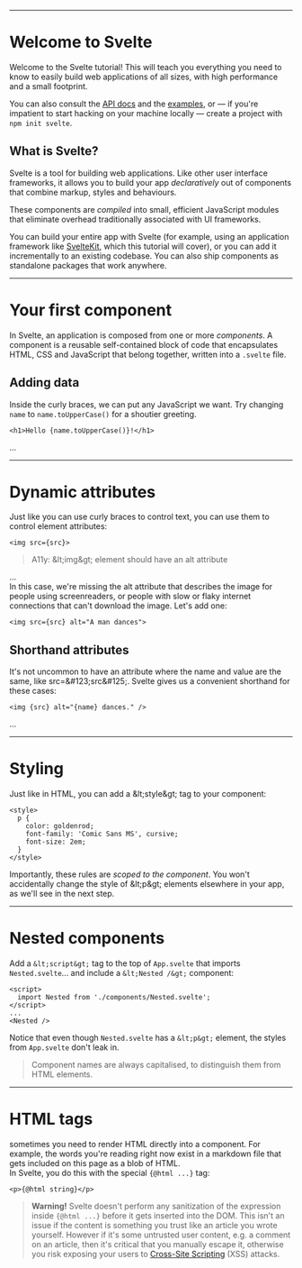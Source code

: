------
# **Welcome to Svelte** 

Welcome to the Svelte tutorial! This will teach you everything you need to know to easily build web applications of all sizes, with high performance and a small footprint.

You can also consult the [API docs](https://svelte.dev/docs) and the [examples](https://svelte.dev/examples), or — if you're impatient to start hacking on your machine locally — create a project with `npm init svelte`.

## What is Svelte? 

Svelte is a tool for building web applications. Like other user interface frameworks, it allows you to build your app _declaratively_ out of components that combine markup, styles and behaviours.

These components are _compiled_ into small, efficient JavaScript modules that eliminate overhead traditionally associated with UI frameworks.

You can build your entire app with Svelte (for example, using an application framework like [SvelteKit](https://kit.svelte.dev/), which this tutorial will cover), or you can add it incrementally to an existing codebase. You can also ship components as standalone packages that work anywhere.  
___

# **Your first component** 

In Svelte, an application is composed from one or more _components_. A component is a reusable self-contained block of code that encapsulates HTML, CSS and JavaScript that belong together, written into a `.svelte` file.

## Adding data

Inside the curly braces, we can put any JavaScript we want. Try changing `name` to `name.toUpperCase()` for a shoutier greeting.

```svelte title="src/routes/part1/introduction/+page.svelte" "{name.toUpperCase()}"
<h1>Hello {name.toUpperCase()}!</h1>
```
...
___
  
# **Dynamic attributes** 

Just like you can use curly braces to control text, you can use them to control element attributes:

```svelte title="src/routes/part1/introduction/+page.svelte" "src={src}"
<img src={src}>
```

> A11y: &amp;lt;img&amp;gt; element should have an alt attribute

...  
In this case, we're missing the alt attribute that describes the image for people using screenreaders, or people with slow or flaky internet connections that can't download the image. Let's add one:

```svelte title="src/routes/part1/introduction/+page.svelte" /alt="A man dances"/
<img src={src} alt="A man dances">
```

## Shorthand attributes

It's not uncommon to have an attribute where the name and value are the same, like src=&amp;#123;src&amp;#125;. Svelte gives us a convenient shorthand for these cases:

```svelte title="src/routes/part1/introduction/+page.svelte" "{src}"
<img {src} alt="{name} dances." />
```
...
___

# **Styling**

Just like in HTML, you can add a &amp;lt;style&amp;gt; tag to your component:
```svelte title="src/routes/part1/introduction/+page.svelte" {2-6}
<style>
  p {
    color: goldenrod;
    font-family: 'Comic Sans MS', cursive;
    font-size: 2em;
  }
</style>
```
Importantly, these rules are _scoped to the component_. You won't accidentally change the style of &amp;lt;p&amp;gt; elements elsewhere in your app, as we'll see in the next step.
___

# **Nested components**

Add a `&lt;script&gt;` tag to the top of <code data-file="./+page.svelte">App.svelte</code> that imports <code data-file="./components/Nested.svelte">Nested.svelte</code>...
and include a `&lt;Nested /&gt;` component:
```svelte title="src/routes/part1/introduction/+page.svelte" {1-3} "<Nested />"
<script>
  import Nested from './components/Nested.svelte';
</script>
...
<Nested />
```
Notice that even though <code data-file="./components/Nested.svelte">Nested.svelte</code> has a `&lt;p&gt;` element, the styles from <code data-file="./+page.svelte">App.svelte</code> don't leak in.
> Component names are always capitalised, to distinguish them from HTML elements.  

___
# **HTML tags**
sometimes you need to render HTML directly into a component. For example, the words you're reading right now exist in a markdown file that gets included on this page as a blob of HTML.  
In Svelte, you do this with the special `{@html ...}` tag:
```svelte title="src/routes/part1/introduction/+page.svelte" "@html"
<p>{@html string}</p>
```
> **Warning!** Svelte doesn't perform any sanitization of the expression inside `{@html ...}` before it gets inserted into the DOM. This isn't an issue if the content is something you trust like an article you wrote yourself. However if it's some untrusted user content, e.g. a comment on an article, then it's critical that you manually escape it, otherwise you risk exposing your users to [Cross-Site Scripting](https://owasp.org/www-community/attacks/xss/) (XSS) attacks.